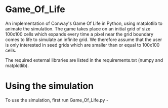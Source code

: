 # Game_Of_Life
An implementation of Conway's Game Of Life in Python, using matplotlib to animate the simulation. 
The game takes place on an initial grid of size 100x100 cells which expands every time a pixel near
the grid boundary comes to life to simulate an infinite grid. We therefore assume that the user is only
interested in seed grids which are smaller than or equal to 100x100 cells.

The required external libraries are listed in the requirements.txt (numpy and matplotlib).

# Using the simulation
To use the simulation, first run Game_Of_Life.py - 
